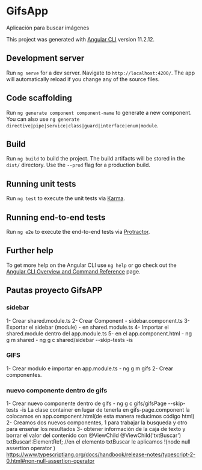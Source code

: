 # GifsApp
Aplicación para buscar imágenes

This project was generated with [Angular CLI](https://github.com/angular/angular-cli) version 11.2.12.

## Development server

Run `ng serve` for a dev server. Navigate to `http://localhost:4200/`. The app will automatically reload if you change any of the source files.

## Code scaffolding

Run `ng generate component component-name` to generate a new component. You can also use `ng generate directive|pipe|service|class|guard|interface|enum|module`.

## Build

Run `ng build` to build the project. The build artifacts will be stored in the `dist/` directory. Use the `--prod` flag for a production build.

## Running unit tests

Run `ng test` to execute the unit tests via [Karma](https://karma-runner.github.io).

## Running end-to-end tests

Run `ng e2e` to execute the end-to-end tests via [Protractor](http://www.protractortest.org/).

## Further help

To get more help on the Angular CLI use `ng help` or go check out the [Angular CLI Overview and Command Reference](https://angular.io/cli) page.

## Pautas proyecto GifsAPP

### sidebar

1- Crear shared.module.ts
2- Crear Component - sidebar.component.ts
3- Exportar el sidebar (module) - en shared.module.ts
4- Importar el shared.module dentro del app.module.ts
5- <app-sidebar></app-sidebar> en el app.component.html
    - ng g m shared
    - ng g c shared/sidebar --skip-tests -is

### GIFS

1- Crear modulo e importar en app.module.ts
    - ng g m gifs
2- Crear componentes. 

### nuevo componente dentro de gifs
1- Crear nuevo componente dentro de gifs
    - ng g c gifs/gifsPage --skip-tests -is
    La clase container en lugar de tenerla en gifs-page.component la colocamos en app.component.html(de esta manera reducimos código html)
2- Creamos dos nuevos componentes, 1 para trabajar la busqueda y otro para enseñar los resultados
3- obtener información de la caja de texto y borrar el valor del contenido con @ViewChild
@ViewChild('txtBuscar') txtBuscar!:ElementRef; //en el elemento txtBuscar le aplicamos !(node null assertion operator ) https://www.typescriptlang.org/docs/handbook/release-notes/typescript-2-0.html#non-null-assertion-operator



